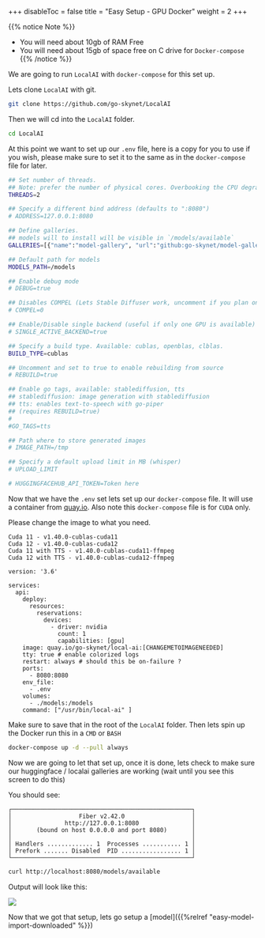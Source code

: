 
+++
disableToc = false
title = "Easy Setup - GPU Docker"
weight = 2
+++

{{% notice Note %}}
- You will need about 10gb of RAM Free
- You will need about 15gb of space free on C drive for ``Docker-compose``
{{% /notice %}}

We are going to run `LocalAI` with `docker-compose` for this set up.


Lets clone `LocalAI` with git.

```bash
git clone https://github.com/go-skynet/LocalAI
```


Then we will cd into the `LocalAI` folder.

```bash
cd LocalAI
```


At this point we want to set up our `.env` file, here is a copy for you to use if you wish, please make sure to set it to the same as in the `docker-compose` file for later.

```bash
## Set number of threads.
## Note: prefer the number of physical cores. Overbooking the CPU degrades performance notably.
THREADS=2

## Specify a different bind address (defaults to ":8080")
# ADDRESS=127.0.0.1:8080

## Define galleries.
## models will to install will be visible in `/models/available`
GALLERIES=[{"name":"model-gallery", "url":"github:go-skynet/model-gallery/index.yaml"}, {"url": "github:go-skynet/model-gallery/huggingface.yaml","name":"huggingface"}]

## Default path for models
MODELS_PATH=/models

## Enable debug mode
# DEBUG=true

## Disables COMPEL (Lets Stable Diffuser work, uncomment if you plan on using it)
# COMPEL=0

## Enable/Disable single backend (useful if only one GPU is available)
# SINGLE_ACTIVE_BACKEND=true

## Specify a build type. Available: cublas, openblas, clblas.
BUILD_TYPE=cublas

## Uncomment and set to true to enable rebuilding from source
# REBUILD=true

## Enable go tags, available: stablediffusion, tts
## stablediffusion: image generation with stablediffusion
## tts: enables text-to-speech with go-piper 
## (requires REBUILD=true)
#
#GO_TAGS=tts

## Path where to store generated images
# IMAGE_PATH=/tmp

## Specify a default upload limit in MB (whisper)
# UPLOAD_LIMIT

# HUGGINGFACEHUB_API_TOKEN=Token here
```


Now that we have the `.env` set lets set up our `docker-compose` file.
It will use a container from [quay.io](https://quay.io/repository/go-skynet/local-ai?tab=tags).
Also note this `docker-compose` file is for `CUDA` only.

Please change the image to what you need.
```
Cuda 11 - v1.40.0-cublas-cuda11
Cuda 12 - v1.40.0-cublas-cuda12
Cuda 11 with TTS - v1.40.0-cublas-cuda11-ffmpeg
Cuda 12 with TTS - v1.40.0-cublas-cuda12-ffmpeg
```

```docker
version: '3.6'

services:
  api:
    deploy:
      resources:
        reservations:
          devices:
            - driver: nvidia
              count: 1
              capabilities: [gpu]
    image: quay.io/go-skynet/local-ai:[CHANGEMETOIMAGENEEDED]
    tty: true # enable colorized logs
    restart: always # should this be on-failure ?
    ports:
      - 8080:8080
    env_file:
      - .env
    volumes:
      - ./models:/models
    command: ["/usr/bin/local-ai" ]
```


Make sure to save that in the root of the `LocalAI` folder. Then lets spin up the Docker run this in a `CMD` or `BASH`

```bash
docker-compose up -d --pull always
```


Now we are going to let that set up, once it is done, lets check to make sure our huggingface / localai galleries are working (wait until you see this screen to do this)

You should see:
```
┌───────────────────────────────────────────────────┐
│                   Fiber v2.42.0                   │
│               http://127.0.0.1:8080               │
│       (bound on host 0.0.0.0 and port 8080)       │
│                                                   │
│ Handlers ............. 1  Processes ........... 1 │
│ Prefork ....... Disabled  PID ................. 1 │
└───────────────────────────────────────────────────┘
```

```bash
curl http://localhost:8080/models/available
```

Output will look like this:

![](https://cdn.discordapp.com/attachments/1116933141895053322/1134037542845566976/image.png)

Now that we got that setup, lets go setup a [model]({{%relref "easy-model-import-downloaded" %}})
